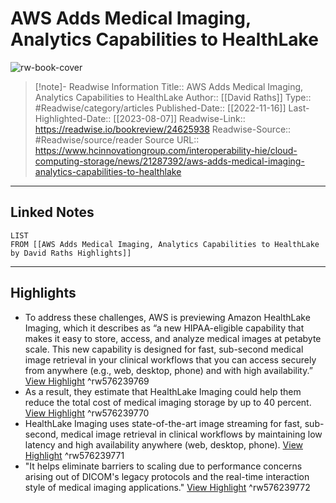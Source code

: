 # AWS Adds Medical Imaging, Analytics Capabilities to HealthLake

![rw-book-cover](https://img.hcinnovationgroup.com/files/base/ebm/hci/image/2022/11/dreamstime_l_237284140.637504b691af9.png?auto=format,compress&fit=fill&fill=blur&w=1200&h=630)
<br>
>[!note]- Readwise Information
>Title:: AWS Adds Medical Imaging, Analytics Capabilities to HealthLake
>Author:: [[David Raths]]
>Type:: #Readwise/category/articles
>Published-Date:: [[2022-11-16]]
>Last-Highlighted-Date:: [[2023-08-07]]
>Readwise-Link:: https://readwise.io/bookreview/24625938
>Readwise-Source:: #Readwise/source/reader
>Source URL:: https://www.hcinnovationgroup.com/interoperability-hie/cloud-computing-storage/news/21287392/aws-adds-medical-imaging-analytics-capabilities-to-healthlake
--- 

## Linked Notes
```dataview
LIST
FROM [[AWS Adds Medical Imaging, Analytics Capabilities to HealthLake by David Raths Highlights]]
```

---

## Highlights
- To address these challenges, AWS is previewing Amazon HealthLake Imaging, which it describes as “a new HIPAA-eligible capability that makes it easy to store, access, and analyze medical images at petabyte scale. This new capability is designed for fast, sub-second medical image retrieval in your clinical workflows that you can access securely from anywhere (e.g., web, desktop, phone) and with high availability.” [View Highlight](https://readwise.io/open/576239769) ^rw576239769
- As a result, they estimate that HealthLake Imaging could help them reduce the total cost of medical imaging storage by up to 40 percent. [View Highlight](https://readwise.io/open/576239770) ^rw576239770
- HealthLake Imaging uses state-of-the-art image streaming for fast, sub-second, medical image retrieval in clinical workflows by maintaining low latency and high availability anywhere (web, desktop, phone). [View Highlight](https://readwise.io/open/576239771) ^rw576239771
- "It helps eliminate barriers to scaling due to performance concerns arising out of DICOM's legacy protocols and the real-time interaction style of medical imaging applications." [View Highlight](https://readwise.io/open/576239772) ^rw576239772
